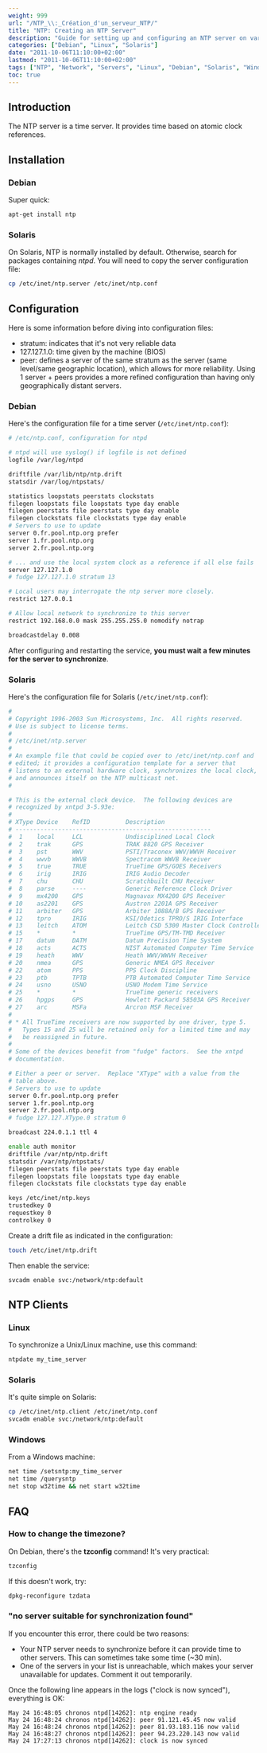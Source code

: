 ```yaml
---
weight: 999
url: "/NTP_\\:_Création_d'un_serveur_NTP/"
title: "NTP: Creating an NTP Server"
description: "Guide for setting up and configuring an NTP server on various operating systems including Debian and Solaris."
categories: ["Debian", "Linux", "Solaris"]
date: "2011-10-06T11:10:00+02:00"
lastmod: "2011-10-06T11:10:00+02:00"
tags: ["NTP", "Network", "Servers", "Linux", "Debian", "Solaris", "Windows"]
toc: true
---
```


## Introduction

The NTP server is a time server. It provides time based on atomic clock references.

## Installation

### Debian

Super quick:

```bash
apt-get install ntp
```

### Solaris

On Solaris, NTP is normally installed by default. Otherwise, search for packages containing *ntpd*.
You will need to copy the server configuration file:

```bash
cp /etc/inet/ntp.server /etc/inet/ntp.conf
```

## Configuration

Here is some information before diving into configuration files:

* stratum: indicates that it's not very reliable data
* 127.127.1.0: time given by the machine (BIOS)
* peer: defines a server of the same stratum as the server (same level/same geographic location), which allows for more reliability. Using 1 server + peers provides a more refined configuration than having only geographically distant servers.

### Debian

Here's the configuration file for a time server (`/etc/inet/ntp.conf`):

```bash
# /etc/ntp.conf, configuration for ntpd

# ntpd will use syslog() if logfile is not defined
logfile /var/log/ntpd

driftfile /var/lib/ntp/ntp.drift
statsdir /var/log/ntpstats/

statistics loopstats peerstats clockstats
filegen loopstats file loopstats type day enable
filegen peerstats file peerstats type day enable
filegen clockstats file clockstats type day enable
# Servers to use to update
server 0.fr.pool.ntp.org prefer
server 1.fr.pool.ntp.org
server 2.fr.pool.ntp.org

# ... and use the local system clock as a reference if all else fails
server 127.127.1.0
# fudge 127.127.1.0 stratum 13

# Local users may interrogate the ntp server more closely.
restrict 127.0.0.1

# Allow local network to synchronize to this server
restrict 192.168.0.0 mask 255.255.255.0 nomodify notrap

broadcastdelay 0.008
```

After configuring and restarting the service, **you must wait a few minutes for the server to synchronize**.

### Solaris

Here's the configuration file for Solaris (`/etc/inet/ntp.conf`):

```bash
#
# Copyright 1996-2003 Sun Microsystems, Inc.  All rights reserved.
# Use is subject to license terms.
#
# /etc/inet/ntp.server
#
# An example file that could be copied over to /etc/inet/ntp.conf and
# edited; it provides a configuration template for a server that
# listens to an external hardware clock, synchronizes the local clock,
# and announces itself on the NTP multicast net.
#

# This is the external clock device.  The following devices are
# recognized by xntpd 3-5.93e:
#
# XType Device    RefID          Description
# -------------------------------------------------------
#  1    local     LCL            Undisciplined Local Clock
#  2    trak      GPS            TRAK 8820 GPS Receiver
#  3    pst       WWV            PSTI/Traconex WWV/WWVH Receiver
#  4    wwvb      WWVB           Spectracom WWVB Receiver
#  5    true      TRUE           TrueTime GPS/GOES Receivers
#  6    irig      IRIG           IRIG Audio Decoder
#  7    chu       CHU            Scratchbuilt CHU Receiver
#  8    parse     ----           Generic Reference Clock Driver
#  9    mx4200    GPS            Magnavox MX4200 GPS Receiver
# 10    as2201    GPS            Austron 2201A GPS Receiver
# 11    arbiter   GPS            Arbiter 1088A/B GPS Receiver
# 12    tpro      IRIG           KSI/Odetics TPRO/S IRIG Interface
# 13    leitch    ATOM           Leitch CSD 5300 Master Clock Controller
# 15    *         *              TrueTime GPS/TM-TMD Receiver
# 17    datum     DATM           Datum Precision Time System
# 18    acts      ACTS           NIST Automated Computer Time Service
# 19    heath     WWV            Heath WWV/WWVH Receiver
# 20    nmea      GPS            Generic NMEA GPS Receiver
# 22    atom      PPS            PPS Clock Discipline
# 23    ptb       TPTB           PTB Automated Computer Time Service
# 24    usno      USNO           USNO Modem Time Service
# 25    *         *              TrueTime generic receivers
# 26    hpgps     GPS            Hewlett Packard 58503A GPS Receiver
# 27    arc       MSFa           Arcron MSF Receiver
#
# * All TrueTime receivers are now supported by one driver, type 5.
#   Types 15 and 25 will be retained only for a limited time and may
#   be reassigned in future.
#
# Some of the devices benefit from "fudge" factors.  See the xntpd
# documentation.

# Either a peer or server.  Replace "XType" with a value from the
# table above.
# Servers to use to update
server 0.fr.pool.ntp.org prefer
server 1.fr.pool.ntp.org
server 2.fr.pool.ntp.org
# fudge 127.127.XType.0 stratum 0

broadcast 224.0.1.1 ttl 4

enable auth monitor
driftfile /var/ntp/ntp.drift
statsdir /var/ntp/ntpstats/
filegen peerstats file peerstats type day enable
filegen loopstats file loopstats type day enable
filegen clockstats file clockstats type day enable

keys /etc/inet/ntp.keys
trustedkey 0
requestkey 0
controlkey 0
```

Create a drift file as indicated in the configuration:

```bash
touch /etc/inet/ntp.drift
```

Then enable the service:

```bash
svcadm enable svc:/network/ntp:default
```

## NTP Clients

### Linux

To synchronize a Unix/Linux machine, use this command:

```bash
ntpdate my_time_server
```

### Solaris

It's quite simple on Solaris:

```bash
cp /etc/inet/ntp.client /etc/inet/ntp.conf
svcadm enable svc:/network/ntp:default
```

### Windows

From a Windows machine:

```bash
net time /setsntp:my_time_server
net time /querysntp
net stop w32time && net start w32time
```

## FAQ

### How to change the timezone?

On Debian, there's the **tzconfig** command! It's very practical:

```bash
tzconfig
```

If this doesn't work, try:

```bash
dpkg-reconfigure tzdata
```

### "no server suitable for synchronization found"

If you encounter this error, there could be two reasons:

* Your NTP server needs to synchronize before it can provide time to other servers. This can sometimes take some time (~30 min).
* One of the servers in your list is unreachable, which makes your server unavailable for updates. Comment it out temporarily.

Once the following line appears in the logs ("clock is now synced"), everything is OK:

```
May 24 16:48:05 chronos ntpd[14262]: ntp engine ready
May 24 16:48:24 chronos ntpd[14262]: peer 91.121.45.45 now valid
May 24 16:48:24 chronos ntpd[14262]: peer 81.93.183.116 now valid
May 24 16:48:27 chronos ntpd[14262]: peer 94.23.220.143 now valid
May 24 17:27:13 chronos ntpd[14262]: clock is now synced
```
